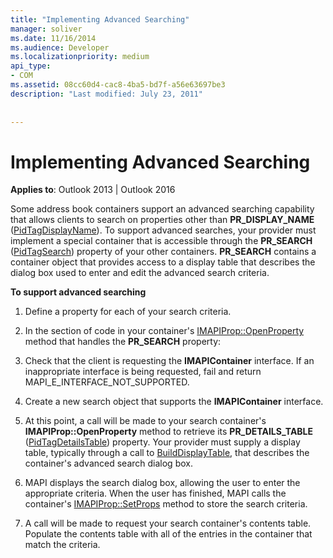 ```yaml
---
title: "Implementing Advanced Searching"
manager: soliver
ms.date: 11/16/2014
ms.audience: Developer
ms.localizationpriority: medium
api_type:
- COM
ms.assetid: 08cc60d4-cac8-4ba5-bd7f-a56e63697be3
description: "Last modified: July 23, 2011"
 
 
---
```


# Implementing Advanced Searching

  
  
**Applies to**: Outlook 2013 | Outlook 2016 
  
Some address book containers support an advanced searching capability that allows clients to search on properties other than **PR_DISPLAY_NAME** ([PidTagDisplayName](pidtagdisplayname-canonical-property.md)). To support advanced searches, your provider must implement a special container that is accessible through the **PR_SEARCH** ([PidTagSearch](pidtagsearch-canonical-property.md)) property of your other containers. **PR_SEARCH** contains a container object that provides access to a display table that describes the dialog box used to enter and edit the advanced search criteria. 
  
 **To support advanced searching**
  
1. Define a property for each of your search criteria.
    
2. In the section of code in your container's [IMAPIProp::OpenProperty](imapiprop-openproperty.md) method that handles the **PR_SEARCH** property: 
    
1. Check that the client is requesting the **IMAPIContainer** interface. If an inappropriate interface is being requested, fail and return MAPI_E_INTERFACE_NOT_SUPPORTED. 
    
2. Create a new search object that supports the **IMAPIContainer** interface. 
    
3. At this point, a call will be made to your search container's **IMAPIProp::OpenProperty** method to retrieve its **PR_DETAILS_TABLE** ([PidTagDetailsTable](pidtagdetailstable-canonical-property.md)) property. Your provider must supply a display table, typically through a call to [BuildDisplayTable](builddisplaytable.md), that describes the container's advanced search dialog box.
    
4. MAPI displays the search dialog box, allowing the user to enter the appropriate criteria. When the user has finished, MAPI calls the container's [IMAPIProp::SetProps](imapiprop-setprops.md) method to store the search criteria. 
    
5. A call will be made to request your search container's contents table. Populate the contents table with all of the entries in the container that match the criteria.
    

